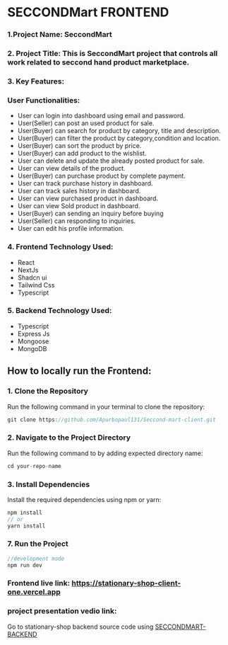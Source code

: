 # SECCONDMart FRONTEND

### 1.Project Name: SeccondMart

### 2. Project Title: This is SeccondMart project that controls all work related to seccond hand product marketplace.

### 3. Key Features:

### User Functionalities:

- User can login into dashboard using email and password.
- User(Seller) can post an used product for sale.
- User(Buyer) can search for product by category, title and description.
- User(Buyer) can filter the product by category,condition and location.
- User(Buyer) can sort the product by price.
- User(Buyer) can add product to the wishlist.
- User can delete and update the already posted product for sale.
- User can view details of the product.
- User(Buyer) can purchase product by complete payment.
- User can track purchase history in dashboard.
- User can track sales history in dashboard.
- User can view purchased product in dashboard.
- User can view Sold product in dashboard.
- User(Buyer) can sending an inquiry before buying
- User(Seller) can responding to inquiries.
- User can edit his profile information.

### 4. Frontend Technology Used:

- React
- NextJs
- Shadcn ui
- Tailwind Css
- Typescript

### 5. Backend Technology Used:

- Typescript
- Express Js
- Mongoose
- MongoDB

## How to locally run the Frontend:

### 1. Clone the Repository

Run the following command in your terminal to clone the repository:

```javascript
git clone https://github.com/Apurbopaul131/Seccond-mart-client.git
```

### 2. Navigate to the Project Directory

Run the following command to by adding expected directory name:

```javascript
cd your-repo-name
```

### 3. Install Dependencies

Install the required dependencies using npm or yarn:

```javascript
npm install
// or
yarn install
```

### 7. Run the Project

```javascript
//development mode
npm run dev
```

### Frontend live link: https://stationary-shop-client-one.vercel.app

### project presentation vedio link:

Go to stationary-shop backend source code using [SECCONDMART-BACKEND](https://github.com/Apurbopaul131/Seccond-mart-server.git)

